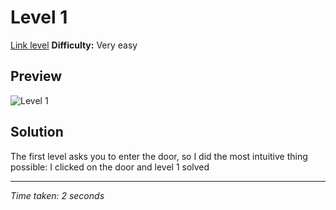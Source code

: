# Level 1

[Link level](https://notpron.com/notpron/levelone.htm)
**Difficulty:** Very easy

## Preview
![Level 1](../images/level1)

## Solution
The first level asks you to enter the door, so I did the most intuitive thing possible: I clicked on the door and level 1 solved

---

_Time taken: 2 seconds_